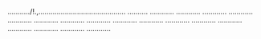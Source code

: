 .........../!.,........................................... ..........
............
............
............
............
............
............
............
............
............
............
............
............
............
............
............
............
............


